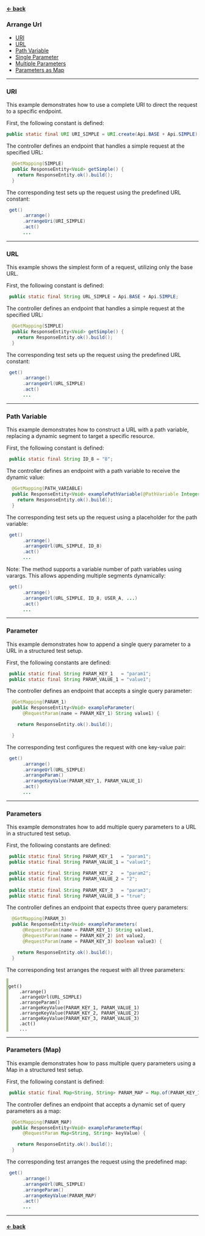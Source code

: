 #### [← back](../../README.md)

### Arrange Url

- [URI](#uri)
- [URL](#url)
- [Path Variable](#path-variable)
- [Single Parameter](#parameter)
- [Multiple Parameters](#parameter)
- [Parameters as Map](#parameters-map)

---

### URI

This example demonstrates how to use a complete URI to direct the request to a specific endpoint.

First, the following constant is defined:

``` java
public static final URI URI_SIMPLE = URI.create(Api.BASE + Api.SIMPLE);
```

The controller defines an endpoint that handles a simple request at the specified URL:

``` java
  @GetMapping(SIMPLE)
  public ResponseEntity<Void> getSimple() {
    return ResponseEntity.ok().build();
  }
```

The corresponding test sets up the request using the predefined URL constant:

``` java
 get()
      .arrange()
      .arrangeUri(URI_SIMPLE)
      .act()
      ...
```

---

### URL

This example shows the simplest form of a request, utilizing only the base URL.

First, the following constant is defined:

``` java
 public static final String URL_SIMPLE = Api.BASE + Api.SIMPLE;
```

The controller defines an endpoint that handles a simple request at the specified URL:

``` java
  @GetMapping(SIMPLE)
  public ResponseEntity<Void> getSimple() {
    return ResponseEntity.ok().build();
  }
```

The corresponding test sets up the request using the predefined URL constant:

``` java
 get()
      .arrange()
      .arrangeUrl(URL_SIMPLE)
      .act()
      ...
```

---

### Path Variable

This example demonstrates how to construct a URL with a path variable, replacing a dynamic segment
to target a specific resource.

First, the following constant is defined:

``` java
 public static final String ID_8 = "8";
```

The controller defines an endpoint with a path variable to receive the dynamic value:

``` java
  @GetMapping(PATH_VARIABLE)
  public ResponseEntity<Void> examplePathVariable(@PathVariable Integer id) {
    return ResponseEntity.ok().build();
  }
```

The corresponding test sets up the request using a placeholder for the path variable:

``` java
 get()
      .arrange()
      .arrangeUrl(URL_SIMPLE, ID_8)
      .act()
      ...
```

Note: The method supports a variable number of path variables using varargs. This allows appending
multiple segments dynamically:

``` java
 get()
      .arrange()
      .arrangeUrl(URL_SIMPLE, ID_8, USER_A, ...)
      .act()
      ...
```

---

### Parameter

This example demonstrates how to append a single query parameter to a URL in a structured test
setup.

First, the following constants are defined:

``` java
 public static final String PARAM_KEY_1   = "param1";
 public static final String PARAM_VALUE_1 = "value1";
```

The controller defines an endpoint that accepts a single query parameter:

``` java
  @GetMapping(PARAM_1)
  public ResponseEntity<Void> exampleParameter(
      @RequestParam(name = PARAM_KEY_1) String value1) {

    return ResponseEntity.ok().build();

  }
```

The corresponding test configures the request with one key-value pair:

``` java
 get()
      .arrange()
      .arrangeUrl(URL_SIMPLE)
      .arrangeParam()
      .arrangeKeyValue(PARAM_KEY_1, PARAM_VALUE_1)
      .act()
      ...
```

---

### Parameters

This example demonstrates how to add multiple query parameters to a URL in a structured test setup.

First, the following constants are defined:

``` java
 public static final String PARAM_KEY_1   = "param1";
 public static final String PARAM_VALUE_1 = "value1";

 public static final String PARAM_KEY_2   = "param2";
 public static final String PARAM_VALUE_2 = "2";
 
 public static final String PARAM_KEY_3   = "param3";
 public static final String PARAM_VALUE_3 = "true";
```

The controller defines an endpoint that expects three query parameters:

``` java
  @GetMapping(PARAM_3)
  public ResponseEntity<Void> exampleParameters(
      @RequestParam(name = PARAM_KEY_1) String value1,
      @RequestParam(name = PARAM_KEY_2) int value2,
      @RequestParam(name = PARAM_KEY_3) boolean value3) {

    return ResponseEntity.ok().build();
  }
```

The corresponding test arranges the request with all three parameters:

<div style="background-color:rgba(255,255,255,0); border-left:5px solid #abc095; margin:10px 0;">
<pre><code class="language-java">
get()
    .arrange()
    .arrangeUrl(URL_SIMPLE)
    .arrangeParam()
    .arrangeKeyValue(PARAM_KEY_1, PARAM_VALUE_1)
    .arrangeKeyValue(PARAM_KEY_2, PARAM_VALUE_2)
    .arrangeKeyValue(PARAM_KEY_3, PARAM_VALUE_3)
    .act()
    ...
</code></pre></div>


---

### Parameters (Map)

This example demonstrates how to pass multiple query parameters using a Map in a structured test
setup.

First, the following constant is defined:

``` java
 public static final Map<String, String> PARAM_MAP = Map.of(PARAM_KEY_1, PARAM_VALUE_1);
```

The controller defines an endpoint that accepts a dynamic set of query parameters as a map:

``` java 
  @GetMapping(PARAM_MAP)
  public ResponseEntity<Void> exampleParameterMap(
      @RequestParam Map<String, String> keyValue) {

    return ResponseEntity.ok().build();
  }

```

The corresponding test arranges the request using the predefined map:

``` java
 get()
      .arrange()
      .arrangeUrl(URL_SIMPLE)
      .arrangeParam()
      .arrangeKeyValue(PARAM_MAP)
      .act()
      ...
```

---

#### [← back](../../README.md)